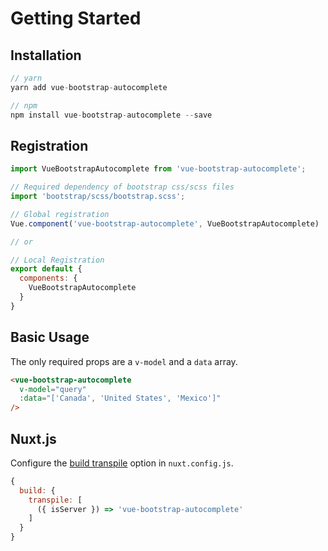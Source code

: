 # Getting Started

## Installation
```js
// yarn
yarn add vue-bootstrap-autocomplete

// npm
npm install vue-bootstrap-autocomplete --save
```

## Registration

```js
import VueBootstrapAutocomplete from 'vue-bootstrap-autocomplete';

// Required dependency of bootstrap css/scss files
import 'bootstrap/scss/bootstrap.scss';

// Global registration
Vue.component('vue-bootstrap-autocomplete', VueBootstrapAutocomplete)

// or

// Local Registration
export default {
  components: {
    VueBootstrapAutocomplete
  }
}
```

## Basic Usage
The only required props are a `v-model` and a `data` array.

```html
<vue-bootstrap-autocomplete
  v-model="query"
  :data="['Canada', 'United States', 'Mexico']"
/>
```

## Nuxt.js

Configure the [build transpile](https://nuxtjs.org/api/configuration-build/#transpile) option in `nuxt.config.js`.
```js
{
  build: {
    transpile: [
      ({ isServer }) => 'vue-bootstrap-autocomplete'
    ]
  }
}
```
